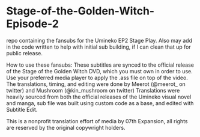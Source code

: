 # Stage-of-the-Golden-Witch-Episode-2
repo containing the fansubs for the Umineko EP2 Stage Play. Also may add in the code written to help with initial sub building, if I can clean that up for public release.


How to use these fansubs:
These subtitles are synced to the official release of the Stage of the Golden Witch DVD, which you must own in order to use. Use your preferred media player to apply the .ass file on top of the video.
The translations, timing, and editing were done by Meerot (@meerot_ on twitter) and Mushroom (@kin_mushroom on twitter)
Translations were heavily sourced from both the official releases of the Umineko visual novel and manga, sub file was built using custom code as a base, and edited with Subtitle Edit.

This is a nonprofit translation effort of media by 07th Expansion, all rights are reserved by the original copywright holders. 
